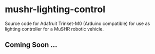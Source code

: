 # mushr-lighting-control
Source code for Adafruit Trinket-M0 (Arduino compatible) for use as lighting controller for a MuSHR robotic vehicle.

## Coming Soon ...